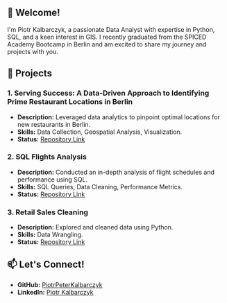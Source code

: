 ## 👋 Welcome!

I'm Piotr Kalbarczyk, a passionate Data Analyst with expertise in Python, SQL, and a keen interest in GIS. I recently graduated from the SPICED Academy Bootcamp in Berlin and am excited to share my journey and projects with you.

## 🚀 Projects

### 1. **Serving Success: A Data-Driven Approach to Identifying Prime Restaurant Locations in Berlin**
   - **Description:** Leveraged data analytics to pinpoint optimal locations for new restaurants in Berlin.
   - **Skills:** Data Collection, Geospatial Analysis, Visualization.
   - **Status:** [Repository Link](https://github.com/PiotrPeterKalbarczyk/DA-Final-Project---Serving-Success)

### 2. **SQL Flights Analysis**
   - **Description:** Conducted an in-depth analysis of flight schedules and performance using SQL.
   - **Skills:** SQL Queries, Data Cleaning, Performance Metrics.
   - **Status:** [Repository Link](https://github.com/PiotrPeterKalbarczyk/SQL-Weather-Flights-Project)

### 3. **Retail Sales Cleaning**
   - **Description:** Explored and cleaned data using Python.
   - **Skills:** Data Wrangling.
   - **Status:** [Repository Link](https://github.com/PiotrPeterKalbarczyk/retail-store-sales-etl)

## 📫 Let's Connect!

- **GitHub:** [PiotrPeterKalbarczyk](https://github.com/PiotrPeterKalbarczyk)
- **LinkedIn:** [Piotr Kalbarczyk](www.linkedin.com/in/piotrkalbarczykk)
